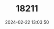 ---
title: "18211"
category: "Procambarus orcinus"
draft: false
date: 2024-02-22 13:03:50
languages:
  English: ["Woodville Cave Crayfish", "Woodville Karst Cave Crayfish"]
---